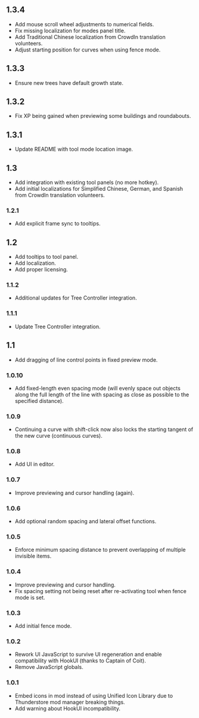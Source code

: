 ## 1.3.4
- Add mouse scroll wheel adjustments to numerical fields.
- Fix missing localization for modes panel title.
- Add Traditional Chinese localization from CrowdIn translation volunteers.
- Adjust starting position for curves when using fence mode.

## 1.3.3
- Ensure new trees have default growth state.

## 1.3.2
- Fix XP being gained when previewing some buildings and roundabouts.

## 1.3.1
- Update README with tool mode location image.

## 1.3
- Add integration with existing tool panels (no more hotkey).
- Add initial localizations for Simplified Chinese, German, and Spanish from CrowdIn translation volunteers.

### 1.2.1
- Add explicit frame sync to tooltips.

## 1.2
- Add tooltips to tool panel.
- Add localization.
- Add proper licensing.

### 1.1.2
- Additional updates for Tree Controller integration.

### 1.1.1
- Update Tree Controller integration.

## 1.1
- Add dragging of line control points in fixed preview mode.

### 1.0.10
- Add fixed-length even spacing mode (will evenly space out objects along the full length of the line with spacing as close as possible to the specified distance).

### 1.0.9
- Continuing a curve with shift-click now also locks the starting tangent of the new curve (continuous curves).

### 1.0.8
- Add UI in editor.

### 1.0.7
- Improve previewing and cursor handling (again).

### 1.0.6
- Add optional random spacing and lateral offset functions.

### 1.0.5
- Enforce minimum spacing distance to prevent overlapping of multiple invisible items.

### 1.0.4
- Improve previewing and cursor handling.
- Fix spacing setting not being reset after re-activating tool when fence mode is set.

### 1.0.3
- Add initial fence mode.

### 1.0.2
- Rework UI JavaScript to survive UI regeneration and enable compatibility with HookUI (thanks to Captain of Coit).
- Remove JavaScript globals.

### 1.0.1
- Embed icons in mod instead of using Unified Icon Library due to Thunderstore mod manager breaking things.
- Add warning about HookUI incompatibility.